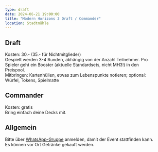 ```yaml
---
type: draft
date: 2024-06-21 19:00:00
title: "Modern Horizons 3 Draft / Commander"
location: Stadtmühle
---
```

## Draft
Kosten: 30.- (35.- für Nichtmitglieder)\
Gespielt werden 3-4 Runden, abhängig von der Anzahl Teilnehmer.
Pro Spieler geht ein Booster (aktuelle Standardsets, nicht MH3!) in den Preispool. \
Mitbringen: Kartenhüllen, etwas zum Lebenspunkte notieren; optional: Würfel, Tokens, Spielmatte

## Commander
Kosten: gratis \
Bring einfach deine Decks mit.

## Allgemein
Bitte über [WhatsApp-Gruppe](https://chat.whatsapp.com/HQ7IINFrZB63esDNRqsIUw) anmelden, damit der Event stattfinden kann. \
Es können vor Ort Getränke gekauft werden.

